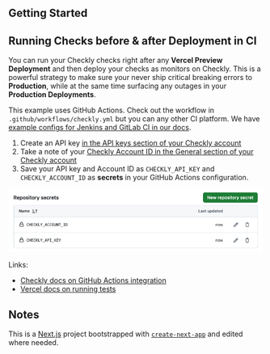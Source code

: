 ## Getting Started




## Running Checks before & after Deployment in CI

You can run your Checkly checks right after any **Vercel Preview Deployment** and then deploy your checks as 
monitors on Checkly. This is a powerful strategy to make sure your never ship critical breaking errors
to **Production**, while at the same time surfacing any outages in your **Production Deployments**.

This example uses GitHub Actions. Check out the workflow in `.github/workflows/checkly.yml` but you can any other CI platform.
We have [example configs for Jenkins and GitLab CI in our docs](https://www.checklyhq.com/docs/cicd/). 


1. Create an API key [in the API keys section of your Checkly account](https://app.checklyhq.com/settings/user/api-keys)
2. Take a note of your [Checkly Account ID in the General section of your Checkly account](https://app.checklyhq.com/settings/account/general) 
3. Save your API key and Account ID as `CHECKLY_API_KEY` and `CHECKLY_ACCOUNT_ID` as **secrets** in your GitHub Actions configuration.

![GitHub Actions Secret Page](assets/gh_actions_secrets.png)

Links:
- [Checkly docs on GitHub Actions integration](https://www.checklyhq.com/docs/cicd/github-actions/)
- [Vercel docs on running tests](https://vercel.com/guides/how-can-i-run-end-to-end-tests-after-my-vercel-preview-deployment)

## Notes

This is a [Next.js](https://nextjs.org) project bootstrapped with [`create-next-app`](https://nextjs.org/docs/app/api-reference/cli/create-next-app)
and edited where needed.
